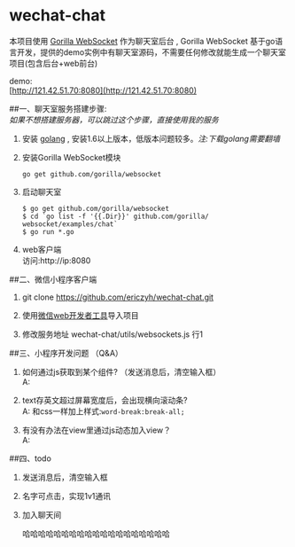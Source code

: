# wechat-chat

本项目使用 [Gorilla WebSocket](https://github.com/gorilla/websocket) 作为聊天室后台 , Gorilla WebSocket 基于go语言开发，提供的demo实例中有聊天室源码，不需要任何修改就能生成一个聊天室项目(包含后台+web前台)

demo:   
[http://121.42.51.70:8080](http://121.42.51.70:8080)


##一、聊天室服务搭建步骤:   
*如果不想搭建服务器，可以跳过这个步骤，直接使用我的服务*

1. 安装 [golang](https://golang.org/) , 安装1.6以上版本，低版本问题较多。*注:下载golang需要翻墙*

2. 安装Gorilla WebSocket模块   
   ```
   go get github.com/gorilla/websocket
   ``` 
     
3. 启动聊天室
   ```
   $ go get github.com/gorilla/websocket    
   $ cd `go list -f '{{.Dir}}' github.com/gorilla/   websocket/examples/chat`
   $ go run *.go  
   ```

4. web客户端   
   访问:http://ip:8080


##二、微信小程序客户端
1. git clone https://github.com/ericzyh/wechat-chat.git

2. 使用[微信web开发者工具](https://mp.weixin.qq.com/debug/wxadoc/dev/devtools/devtools.html)导入项目

3. 修改服务地址
   wechat-chat/utils/websockets.js 行1
   
   
##三、小程序开发问题 （Q&A）   
1. 如何通过js获取到某个组件? （发送消息后，清空输入框）   
A: 

2. text存英文超过屏幕宽度后，会出现横向滚动条?    
A: 和css一样加上样式:```word-break:break-all;```    

3. 有没有办法在view里通过js动态加入view？    
A:    


##四、todo
1. 发送消息后，清空输入框   
2. 名字可点击，实现1v1通讯
3. 加入聊天间

   哈哈哈哈哈哈哈哈哈哈哈哈哈哈哈哈哈哈哈
